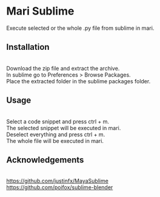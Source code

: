 # Mari Sublime #
Execute selected or the whole .py file from sublime in mari.

## Installation ##
<br> Download the zip file and extract the archive.
<br> In sublime go to Preferences > Browse Packages.
<br> Place the extracted folder in the sublime packages folder.

## Usage ##
<br> Select a code snippet and press ctrl + m. 
<br> The selected snippet will be executed in mari.
<br> Deselect everything and press ctrl + m.
<br> The whole file will be executed in mari. 

## Acknowledgements ##
<br> https://github.com/justinfx/MayaSublime
<br> https://github.com/poifox/sublime-blender
